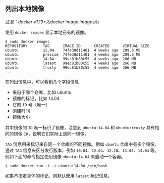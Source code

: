 ## 列出本地镜像

_注意：docker v1.13+为docker image images/ls_

使用 `docker images` 显示本地已有的镜像。
```
$ sudo docker images
REPOSITORY       TAG      IMAGE ID      CREATED      VIRTUAL SIZE
ubuntu           12.04    74fe38d11401  4 weeks ago  209.6 MB
ubuntu           precise  74fe38d11401  4 weeks ago  209.6 MB
ubuntu           14.04    99ec81b80c55  4 weeks ago  266 MB
ubuntu           latest   99ec81b80c55  4 weeks ago  266 MB
ubuntu           trusty   99ec81b80c55  4 weeks ago  266 MB
...
```

在列出信息中，可以看到几个字段信息

* 来自于哪个仓库，比如 ubuntu
* 镜像的标记，比如 14.04
* 它的 `ID` 号（唯一）
* 创建时间
* 镜像大小

其中镜像的 `ID` 唯一标识了镜像，注意到 `ubuntu:14.04` 和 `ubuntu:trusty` 具有相同的镜像 `ID`，说明它们实际上是同一镜像。

`TAG` 信息用来标记来自同一个仓库的不同镜像。例如 `ubuntu` 仓库中有多个镜像，通过 `TAG` 信息来区分发行版本，例如 `10.04`、`12.04`、`12.10`、`13.04`、`14.04` 等。例如下面的命令指定使用镜像 `ubuntu:14.04` 来启动一个容器。
```
$ sudo docker run -t -i ubuntu:14.04 /bin/bash
```

如果不指定具体的标记，则默认使用 `latest` 标记信息。
